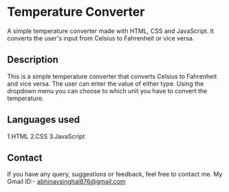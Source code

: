 # Temperature Converter 

A simple temperature converter made with HTML, CSS and JavaScript. It converts the user's input from Celsius to Fahrenheit or vice versa.


## Description

This is a simple temperature converter that converts Celsius to Fahrenheit and vice versa. The user can enter the value of either type. Using the dropdown menu you can choose to which unit you have to convert the temperature.

## Languages used

1.HTML
2.CSS
3.JavaScript

## Contact

If you have any query, suggestions or feedback, feel free to contact me.
My Gmail ID:- abhinavsinghal876@gmail.com